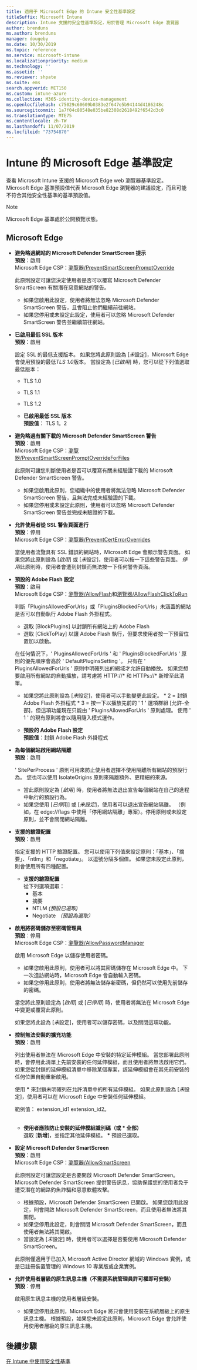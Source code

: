 ```yaml
---
title: 適用于 Microsoft Edge 的 Intune 安全性基準設定
titleSuffix: Microsoft Intune
description: Intune 支援的安全性基準設定，用於管理 Microsoft Edge 瀏覽器
author: brenduns
ms.author: brenduns
manager: dougeby
ms.date: 10/30/2019
ms.topic: reference
ms.service: microsoft-intune
ms.localizationpriority: medium
ms.technology: ''
ms.assetid: ''
ms.reviewer: shpate
ms.suite: ems
search.appverid: MET150
ms.custom: intune-azure
ms.collection: M365-identity-device-management
ms.openlocfilehash: c75029c60609b0383e2f647e5b94144d4186248c
ms.sourcegitcommit: 1a7f04c80548e035be82308d2618492f6542d3c0
ms.translationtype: MTE75
ms.contentlocale: zh-TW
ms.lasthandoff: 11/07/2019
ms.locfileid: "73754870"
---
```

# <a name="microsoft-edge-baseline-settings-for-intune"></a>Intune 的 Microsoft Edge 基準設定

查看 Microsoft Intune 支援的 Microsoft Edge web 瀏覽器基準設定。 Microsoft Edge 基準預設值代表 Microsoft Edge 瀏覽器的建議設定，而且可能不符合其他安全性基準的基準預設值。

> [!NOTE]
> Microsoft Edge 基準處於公開預覽狀態。 

## <a name="microsoft-edge"></a>Microsoft Edge

- **避免略過網站的 Microsoft Defender SmartScreen 提示**  
  **預設**：啟用  
  Microsoft Edge CSP：[瀏覽器/PreventSmartScreenPromptOverride](https://docs.microsoft.com/windows/client-management/mdm/policy-csp-browser#browser-preventsmartscreenpromptoverride)

  此原則設定可讓您決定使用者是否可以覆寫 Microsoft Defender SmartScreen 有關潛在惡意網站的警告。 
  - 如果您啟用此設定，使用者將無法忽略 Microsoft Defender SmartScreen 警告，且會阻止他們繼續前往網站。 
  - 如果您停用或未設定此設定，使用者可以忽略 Microsoft Defender SmartScreen 警告並繼續前往網站。

- **已啟用最低 SSL 版本**  
  **預設**：啟用  

  設定 SSL 的最低支援版本。 如果您將此原則設為 [*未*設定]，Microsoft Edge 會使用預設的最低*TLS 1.0*版本。 當設定為 [*已啟用*] 時，您可以從下列值選取最低版本：

  - TLS 1.0
  - TLS 1.1
  - TLS 1.2

  - **已啟用最低 SSL 版本**  
    **預設值**： TLS 1。2

- **避免略過有關下載的 Microsoft Defender SmartScreen 警告**  
  **預設**：啟用  
  Microsoft Edge CSP：[瀏覽器/PreventSmartScreenPromptOverrideForFiles](https://docs.microsoft.com/windows/client-management/mdm/policy-csp-browser#browser-preventsmartscreenpromptoverrideforfiles)  

  此原則可讓您判斷使用者是否可以覆寫有關未經驗證下載的 Microsoft Defender SmartScreen 警告。
  - 如果您啟用此原則，您組織中的使用者將無法忽略 Microsoft Defender SmartScreen 警告，且無法完成未經驗證的下載。
  - 如果您停用或未設定此原則，使用者可以忽略 Microsoft Defender SmartScreen 警告並完成未驗證的下載。

- **允許使用者從 SSL 警告頁面進行**  
  **預設**：停用  
  Microsoft Edge CSP：[瀏覽器/PreventCertErrorOverrides](https://docs.microsoft.com/windows/client-management/mdm/policy-csp-browser#browser-preventcerterroroverrides)  

  當使用者流覽具有 SSL 錯誤的網站時，Microsoft Edge 會顯示警告頁面。 如果您將此原則設為 [*啟用*] 或 [*未*設定]，使用者可以按一下這些警告頁面。 *停用*此原則時，使用者會遭到封鎖而無法按一下任何警告頁面。 

- **預設的 Adobe Flash 設定**  
  **預設**：啟用  
  Microsoft Edge CSP：[瀏覽器/AllowFlash](https://docs.microsoft.com/windows/client-management/mdm/policy-csp-browser#browser-allowflash)和[瀏覽器/AllowFlashClickToRun](https://docs.microsoft.com/windows/client-management/mdm/policy-csp-browser#browser-allowflashclicktorun)  

  判斷「PluginsAllowedForUrls」或「PluginsBlockedForUrls」未涵蓋的網站是否可以自動執行 Adobe Flash 外掛程式。 

  - 選取 [BlockPlugins] 以封鎖所有網站上的 Adobe Flash
  - 選取 [ClickToPlay] 以讓 Adobe Flash 執行，但要求使用者按一下預留位置加以啟動。
  
   在任何情況下，' PluginsAllowedForUrls ' 和 ' PluginsBlockedForUrls ' 原則的優先順序會高於 ' DefaultPluginsSetting '。 只有在 ' PluginsAllowedForUrls ' 原則中明確列出的網域才允許自動播放。 
   如果您想要啟用所有網站的自動播放，請考慮將 HTTP://* 和 HTTPs://* 新增至此清單。 
   
   - 如果您將此原則設為 [*未*設定]，使用者可以手動變更此設定。 * 2 = 封鎖 Adobe Flash 外掛程式 * 3 = 按一下以播放先前的 ' 1 ' 選項群組 [允許-全部]，但這項功能現在只能由 ' PluginsAllowedForUrls ' 原則處理。 使用 ' 1 ' 的現有原則將會以隨用隨入模式運作。  
 
  - **預設的 Adobe Flash 設定**  
    **預設值**：封鎖 Adobe Flash 外掛程式

- **為每個網站啟用網站隔離**  
  **預設**：啟用  

  ' SitePerProcess ' 原則可用來防止使用者選擇不使用隔離所有網站的預設行為。 您也可以使用 IsolateOrigins 原則來隔離額外、更精細的來源。

  - 當此原則設定為 [*啟用*] 時，使用者將無法退出宣告每個網站在自己的進程中執行的預設行為。 
  - 如果您使用 [*已停*用] 或 [*未設定*]，使用者可以退出宣告網站隔離。 （例如，在 edge://flags 中使用「停用網站隔離」專案）。停用原則或未設定原則，並不會關閉網站隔離。

- **支援的驗證配置**  
  **預設**：啟用  

  指定支援的 HTTP 驗證配置。 您可以使用下列值來設定原則：「基本」、「摘要」、「ntlm」和「negotiate」。 以逗號分隔多個值。 如果您未設定此原則，則會使用所有四種配置。
 
  - **支援的驗證配置**  
    從下列選項選取： 
    - 基本
    - 摘要
    - NTLM *(預設已選取)*
    - Negotiate *（預設為選取）*

- **啟用將密碼儲存至密碼管理員**  
  **預設**：停用  
  Microsoft Edge CSP：[瀏覽器/AllowPasswordManager](https://docs.microsoft.com/windows/client-management/mdm/policy-csp-browser#browser-allowpasswordmanager)  

  啟用 Microsoft Edge 以儲存使用者密碼。 
  - 如果您啟用此原則，使用者可以將其密碼儲存在 Microsoft Edge 中。 下一次造訪網站時，Microsoft Edge 會自動輸入密碼。 
  - 如果您停用此原則，使用者將無法儲存新密碼，但仍然可以使用先前儲存的密碼。 
  
  當您將此原則設定為 [*啟用*] 或 [*已停用*] 時，使用者將無法在 Microsoft Edge 中變更或覆寫此原則。 
  
  如果您將此設為 [*未*設定]，使用者可以儲存密碼，以及關閉這項功能。

- **控制無法安裝的擴充功能**  
  **預設**：啟用  

  列出使用者無法在 Microsoft Edge 中安裝的特定延伸模組。 當您部署此原則時，會停用此清單上先前安裝的任何延伸模組，而且使用者將無法啟用它們。 如果您從封鎖的延伸模組清單中移除某個專案，該延伸模組會在其先前安裝的任何位置自動重新啟用。
  
  使用 **\*** 來封鎖未明確列在允許清單中的所有延伸模組。 如果此原則設為 [*未*設定]，使用者可以在 Microsoft Edge 中安裝任何延伸模組。 
  
  範例值： extension_id1 extension_id2。  
  <br>
  - **使用者應該防止安裝的延伸模組識別碼（或 * 全部）**  
    選取 [**新增**]，並指定其他延伸模組。 **\*** 預設已選取。

- **設定 Microsoft Defender SmartScreen**  
  **預設**：啟用  
  Microsoft Edge CSP：[瀏覽器/AllowSmartScreen](https://docs.microsoft.com/windows/client-management/mdm/policy-csp-browser#browser-allowsmartscreen)  
  
  此原則設定可讓您設定是否要開啟 Microsoft Defender SmartScreen。 Microsoft Defender SmartScreen 提供警告訊息，協助保護您的使用者免于遭受潛在的網路釣魚詐騙和惡意軟體攻擊。 
  
  - 根據預設，Microsoft Defender SmartScreen 已開啟。 如果您啟用此設定，則會開啟 Microsoft Defender SmartScreen，而且使用者無法將其關閉。
  - 如果您停用此設定，則會關閉 Microsoft Defender SmartScreen，而且使用者無法將其開啟。 
  - 當設定為 [*未*設定] 時，使用者可以選擇是否要使用 Microsoft Defender SmartScreen。 
  
  此原則僅適用于已加入 Microsoft Active Director 網域的 Windows 實例，或是已註冊裝置管理的 Windows 10 專業版或企業實例。

- **允許使用者層級的原生訊息主機（不需要系統管理員許可權即可安裝）**  
  **預設**：停用  

  啟用原生訊息主機的使用者層級安裝。 
  - 如果您停用此原則，Microsoft Edge 將只會使用安裝在系統層級上的原生訊息主機。 根據預設，如果您未設定此原則，Microsoft Edge 會允許使用使用者層級的原生訊息主機。

## <a name="next-steps"></a>後續步驟

[在 Intune 中使用安全性基準](security-baselines.md)
